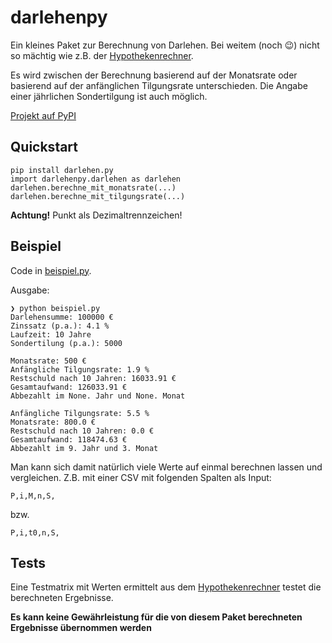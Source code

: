 # darlehenpy

Ein kleines Paket zur Berechnung von Darlehen. Bei weitem (noch 😉) nicht so mächtig wie z.B. der [Hypothekenrechner](https://www.zinsen-berechnen.de/hypothekenrechner.php).

Es wird zwischen der Berechnung basierend auf der Monatsrate oder basierend auf der anfänglichen Tilgungsrate unterschieden. Die Angabe einer jährlichen Sondertilgung ist auch möglich.

[Projekt auf PyPI](https://pypi.org/project/darlehen.py/)

## Quickstart

```
pip install darlehen.py
import darlehenpy.darlehen as darlehen
darlehen.berechne_mit_monatsrate(...)
darlehen.berechne_mit_tilgungsrate(...)
```

**Achtung!** Punkt als Dezimaltrennzeichen!

## Beispiel

Code in [beispiel.py](https://github.com/Allaman/darlehenpy/blob/main/beispiel.py).

Ausgabe:

```
❯ python beispiel.py
Darlehensumme: 100000 €
Zinssatz (p.a.): 4.1 %
Laufzeit: 10 Jahre
Sondertilung (p.a.): 5000

Monatsrate: 500 €
Anfängliche Tilgungsrate: 1.9 %
Restschuld nach 10 Jahren: 16033.91 €
Gesamtaufwand: 126033.91 €
Abbezahlt im None. Jahr und None. Monat

Anfängliche Tilgungsrate: 5.5 %
Monatsrate: 800.0 €
Restschuld nach 10 Jahren: 0.0 €
Gesamtaufwand: 118474.63 €
Abbezahlt im 9. Jahr und 3. Monat
```

Man kann sich damit natürlich viele Werte auf einmal berechnen lassen und vergleichen. Z.B. mit einer CSV mit folgenden Spalten als Input:

```csv
P,i,M,n,S,
```

bzw.

```
P,i,t0,n,S,
```

## Tests

Eine Testmatrix mit Werten ermittelt aus dem [Hypothekenrechner](https://www.zinsen-berechnen.de/hypothekenrechner.php) testet die berechneten Ergebnisse.

**Es kann keine Gewährleistung für die von diesem Paket berechneten Ergebnisse übernommen werden**

